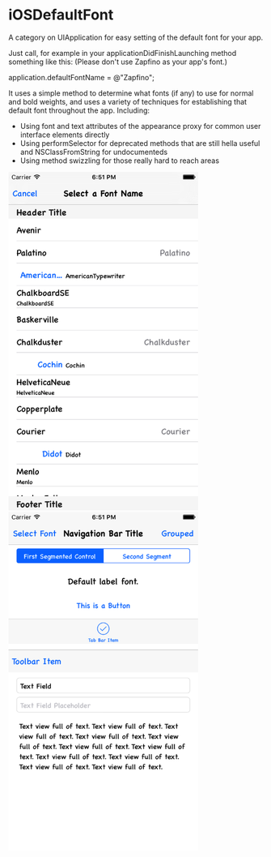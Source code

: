 # iOSDefaultFont
A category on UIApplication for easy setting of the default font for your app.

Just call, for example in your applicationDidFinishLaunching method something like this: (Please don't use Zapfino as your app's font.)

  application.defaultFontName = @"Zapfino";

 It uses a simple method to determine what fonts (if any) to use for normal and bold weights, and uses a variety of techniques for establishing that default font throughout the app. Including:

- Using font and text attributes of the appearance proxy for common user interface elements directly
- Using performSelector for deprecated methods that are still hella useful and NSClassFromString for undocumenteds
- Using method swizzling for those really hard to reach areas

<img src="https://raw.githubusercontent.com/jmenter/iOSDefaultFont/master/example1%402x.png" width="375">
<img src="https://raw.githubusercontent.com/jmenter/iOSDefaultFont/master/example2%402x.png" width="375">
